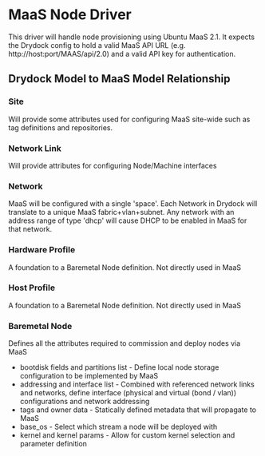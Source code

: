 # MaaS Node Driver #

This driver will handle node provisioning using Ubuntu MaaS 2.1. It expects
the Drydock config to hold a valid MaaS API URL (e.g. http://host:port/MAAS/api/2.0)
and a valid API key for authentication.

## Drydock Model to MaaS Model Relationship ##

### Site ###

Will provide some attributes used for configuring MaaS site-wide such
as tag definitions and repositories.

### Network Link ###

Will provide attributes for configuring Node/Machine interfaces

### Network ###

MaaS will be configured with a single 'space'. Each Network in Drydock
will translate to a unique MaaS fabric+vlan+subnet. Any network with
an address range of type 'dhcp' will cause DHCP to be enabled in MaaS
for that network.

### Hardware Profile ###

A foundation to a Baremetal Node definition. Not directly used in MaaS

### Host Profile ###

A foundation to a Baremetal Node definition. Not directly used in MaaS

### Baremetal Node ###

Defines all the attributes required to commission and deploy nodes via MaaS

* bootdisk fields and partitions list - Define local node storage configuration
to be implemented by MaaS
* addressing and interface list - Combined with referenced network links and networks, define
interface (physical and virtual (bond / vlan)) configurations and network
addressing
* tags and owner data - Statically defined metadata that will propagate to
MaaS
* base_os - Select which stream a node will be deployed with
* kernel and kernel params - Allow for custom kernel selection and parameter
definition
